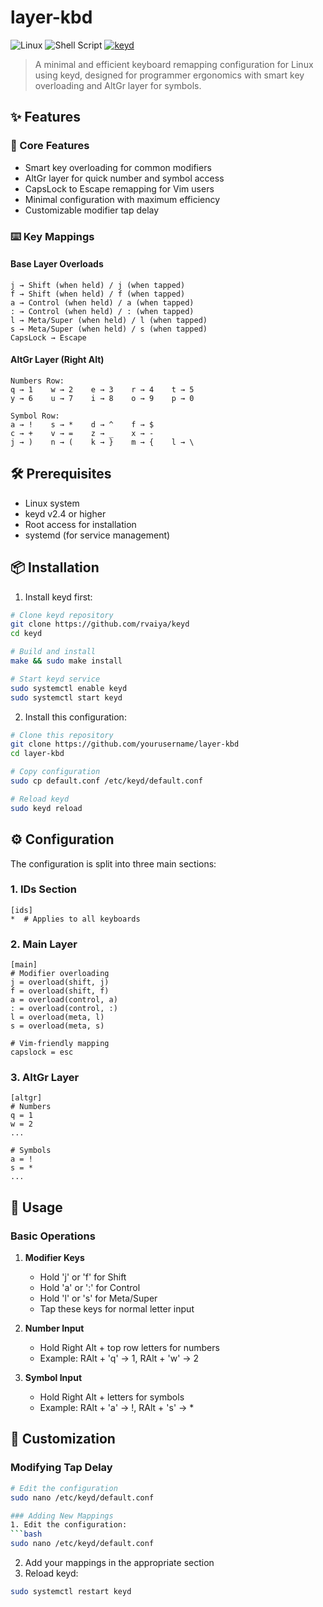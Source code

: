 # layer-kbd

![Linux](https://img.shields.io/badge/Linux-FCC624?style=for-the-badge&logo=linux&logoColor=black)
![Shell Script](https://img.shields.io/badge/shell_script-%23121011.svg?style=for-the-badge&logo=gnu-bash&logoColor=white)
[![keyd](https://img.shields.io/badge/keyd-v2.4+-blue?style=for-the-badge)](https://github.com/rvaiya/keyd)

> A minimal and efficient keyboard remapping configuration for Linux using keyd, designed for programmer ergonomics with smart key overloading and AltGr layer for symbols.

## ✨ Features

### 🎯 Core Features
- Smart key overloading for common modifiers
- AltGr layer for quick number and symbol access
- CapsLock to Escape remapping for Vim users
- Minimal configuration with maximum efficiency
- Customizable modifier tap delay

### ⌨️ Key Mappings

#### Base Layer Overloads
```
j → Shift (when held) / j (when tapped)
f → Shift (when held) / f (when tapped)
a → Control (when held) / a (when tapped)
: → Control (when held) / : (when tapped)
l → Meta/Super (when held) / l (when tapped)
s → Meta/Super (when held) / s (when tapped)
CapsLock → Escape
```

#### AltGr Layer (Right Alt)
```
Numbers Row:
q → 1    w → 2    e → 3    r → 4    t → 5
y → 6    u → 7    i → 8    o → 9    p → 0

Symbol Row:
a → !    s → *    d → ^    f → $    
c → +    v → =    z → _    x → -
j → )    n → (    k → }    m → {    l → \
```

## 🛠️ Prerequisites

- Linux system
- keyd v2.4 or higher
- Root access for installation
- systemd (for service management)

## 📦 Installation

1. Install keyd first:
```bash
# Clone keyd repository
git clone https://github.com/rvaiya/keyd
cd keyd

# Build and install
make && sudo make install

# Start keyd service
sudo systemctl enable keyd
sudo systemctl start keyd
```

2. Install this configuration:
```bash
# Clone this repository
git clone https://github.com/yourusername/layer-kbd
cd layer-kbd

# Copy configuration
sudo cp default.conf /etc/keyd/default.conf

# Reload keyd
sudo keyd reload
```

## ⚙️ Configuration

The configuration is split into three main sections:

### 1. IDs Section
```
[ids]
*  # Applies to all keyboards
```

### 2. Main Layer
```
[main]
# Modifier overloading
j = overload(shift, j)
f = overload(shift, f)
a = overload(control, a)
: = overload(control, :)
l = overload(meta, l)
s = overload(meta, s)

# Vim-friendly mapping
capslock = esc
```

### 3. AltGr Layer
```
[altgr]
# Numbers
q = 1
w = 2
...

# Symbols
a = !
s = *
...
```

## 🚀 Usage

### Basic Operations

1. **Modifier Keys**
   - Hold 'j' or 'f' for Shift
   - Hold 'a' or ':' for Control
   - Hold 'l' or 's' for Meta/Super
   - Tap these keys for normal letter input

2. **Number Input**
   - Hold Right Alt + top row letters for numbers
   - Example: RAlt + 'q' → 1, RAlt + 'w' → 2

3. **Symbol Input**
   - Hold Right Alt + letters for symbols
   - Example: RAlt + 'a' → !, RAlt + 's' → *

## 🔧 Customization

### Modifying Tap Delay
```bash
# Edit the configuration
sudo nano /etc/keyd/default.conf

### Adding New Mappings
1. Edit the configuration:
```bash
sudo nano /etc/keyd/default.conf
```
2. Add your mappings in the appropriate section
3. Reload keyd:
```bash
sudo systemctl restart keyd
```
